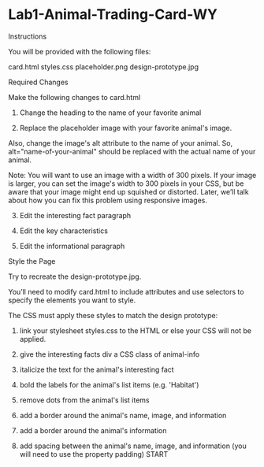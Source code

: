 # Lab1-Animal-Trading-Card-WY

Instructions

You will be provided with the following files:

card.html
styles.css
placeholder.png
design-prototype.jpg

Required Changes

Make the following changes to card.html

1. Change the heading to the name of your favorite animal

2. Replace the placeholder image with your favorite animal's image.

Also, change the image's alt attribute to the name of your animal. So, alt="name-of-your-animal" should be replaced with the actual name of your animal.

Note: You will want to use an image with a width of 300 pixels. If your image is larger, you can set the image's width to 300 pixels in your CSS, but be aware that your image might end up squished or distorted. Later, we’ll talk about how you can fix this problem using responsive images.

3. Edit the interesting fact paragraph

4. Edit the key characteristics

5. Edit the informational paragraph

Style the Page

Try to recreate the design-prototype.jpg.

You’ll need to modify card.html to include attributes and use selectors to specify the elements you want to style.

The CSS must apply these styles to match the design prototype:

1. link your stylesheet styles.css to the HTML or else your CSS will not be applied.

2. give the interesting facts div a CSS class of animal-info

3. italicize the text for the animal's interesting fact

4. bold the labels for the animal's list items (e.g. 'Habitat')

5. remove dots from the animal's list items

6. add a border around the animal's name, image, and information

7. add a border around the animal's information

8. add spacing between the animal's name, image, and information (you will need to use the property padding)
START
